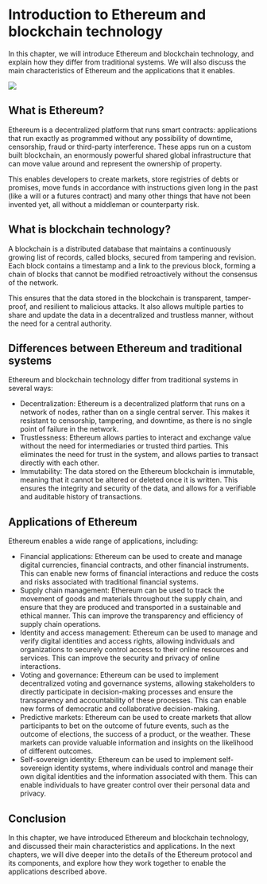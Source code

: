 # Introduction to Ethereum and blockchain technology

In this chapter, we will introduce Ethereum and blockchain technology, and explain how they differ from traditional systems. We will also discuss the main characteristics of Ethereum and the applications that it enables.

![](../images/DALL·E%202022-12-03%2022.17.36%20-%20A%20rubber%20duck%20floating%20on%20a%20calm%20blue%20ocean.png)

## What is Ethereum?

Ethereum is a decentralized platform that runs smart contracts: applications that run exactly as programmed without any possibility of downtime, censorship, fraud or third-party interference. These apps run on a custom built blockchain, an enormously powerful shared global infrastructure that can move value around and represent the ownership of property.

This enables developers to create markets, store registries of debts or promises, move funds in accordance with instructions given long in the past (like a will or a futures contract) and many other things that have not been invented yet, all without a middleman or counterparty risk.

## What is blockchain technology?

A blockchain is a distributed database that maintains a continuously growing list of records, called blocks, secured from tampering and revision. Each block contains a timestamp and a link to the previous block, forming a chain of blocks that cannot be modified retroactively without the consensus of the network.

This ensures that the data stored in the blockchain is transparent, tamper-proof, and resilient to malicious attacks. It also allows multiple parties to share and update the data in a decentralized and trustless manner, without the need for a central authority.

## Differences between Ethereum and traditional systems

Ethereum and blockchain technology differ from traditional systems in several ways:

- Decentralization: Ethereum is a decentralized platform that runs on a network of nodes, rather than on a single central server. This makes it resistant to censorship, tampering, and downtime, as there is no single point of failure in the network.
- Trustlessness: Ethereum allows parties to interact and exchange value without the need for intermediaries or trusted third parties. This eliminates the need for trust in the system, and allows parties to transact directly with each other.
- Immutability: The data stored on the Ethereum blockchain is immutable, meaning that it cannot be altered or deleted once it is written. This ensures the integrity and security of the data, and allows for a verifiable and auditable history of transactions.

## Applications of Ethereum

Ethereum enables a wide range of applications, including:

- Financial applications: Ethereum can be used to create and manage digital currencies, financial contracts, and other financial instruments. This can enable new forms of financial interactions and reduce the costs and risks associated with traditional financial systems.
- Supply chain management: Ethereum can be used to track the movement of goods and materials throughout the supply chain, and ensure that they are produced and transported in a sustainable and ethical manner. This can improve the transparency and efficiency of supply chain operations.
- Identity and access management: Ethereum can be used to manage and verify digital identities and access rights, allowing individuals and organizations to securely control access to their online resources and services. This can improve the security and privacy of online interactions.
- Voting and governance: Ethereum can be used to implement decentralized voting and governance systems, allowing stakeholders to directly participate in decision-making processes and ensure the transparency and accountability of these processes. This can enable new forms of democratic and collaborative decision-making.
- Predictive markets: Ethereum can be used to create markets that allow participants to bet on the outcome of future events, such as the outcome of elections, the success of a product, or the weather. These markets can provide valuable information and insights on the likelihood of different outcomes.
- Self-sovereign identity: Ethereum can be used to implement self-sovereign identity systems, where individuals control and manage their own digital identities and the information associated with them. This can enable individuals to have greater control over their personal data and privacy.

## Conclusion

In this chapter, we have introduced Ethereum and blockchain technology, and discussed their main characteristics and applications. In the next chapters, we will dive deeper into the details of the Ethereum protocol and its components, and explore how they work together to enable the applications described above.